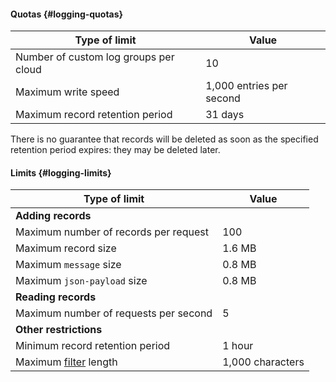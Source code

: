 #### Quotas {#logging-quotas}

| Type of limit | Value |
----- | -----
| Number of custom log groups per cloud | 10 |
| Maximum write speed | 1,000 entries per second |
| Maximum record retention period | 31 days |

There is no guarantee that records will be deleted as soon as the specified retention period expires: they may be deleted later.

#### Limits {#logging-limits}

| Type of limit | Value |
----- | -----
| **Adding records** |
| Maximum number of records per request | 100 |
| Maximum record size | 1.6 MB |
| Maximum `message` size | 0.8 MB |
| Maximum `json-payload` size | 0.8 MB |
| **Reading records** |
| Maximum number of requests per second | 5 |
| **Other restrictions** |
| Minimum record retention period | 1 hour |
| Maximum [filter](../../logging/concepts/filter.md#how-to) length | 1,000 characters |
